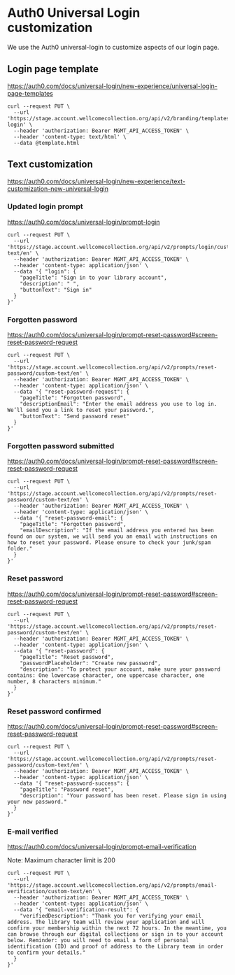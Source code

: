 # Auth0 Universal Login customization

We use the Auth0 universal-login to customize aspects of our login page.

## Login page template

https://auth0.com/docs/universal-login/new-experience/universal-login-page-templates

```
curl --request PUT \
  --url 'https://stage.account.wellcomecollection.org/api/v2/branding/templates/universal-login' \
  --header 'authorization: Bearer MGMT_API_ACCESS_TOKEN' \
  --header 'content-type: text/html' \
  --data @template.html
```

## Text customization

https://auth0.com/docs/universal-login/new-experience/text-customization-new-universal-login

### Updated login prompt

https://auth0.com/docs/universal-login/prompt-login

```
curl --request PUT \
  --url 'https://stage.account.wellcomecollection.org/api/v2/prompts/login/custom-text/en' \
  --header 'authorization: Bearer MGMT_API_ACCESS_TOKEN' \
  --header 'content-type: application/json' \
  --data '{ "login": {
    "pageTitle": "Sign in to your library account",
    "description": " ",
    "buttonText": "Sign in"
  }
}'
```

### Forgotten password

https://auth0.com/docs/universal-login/prompt-reset-password#screen-reset-password-request

```
curl --request PUT \
  --url 'https://stage.account.wellcomecollection.org/api/v2/prompts/reset-password/custom-text/en' \
  --header 'authorization: Bearer MGMT_API_ACCESS_TOKEN' \
  --header 'content-type: application/json' \
  --data '{ "reset-password-request": {
    "pageTitle": "Forgotten password",
    "descriptionEmail": "Enter the email address you use to log in. We’ll send you a link to reset your password.",
    "buttonText": "Send password reset"
  }
}'
```

### Forgotten password submitted

https://auth0.com/docs/universal-login/prompt-reset-password#screen-reset-password-request

```
curl --request PUT \
  --url 'https://stage.account.wellcomecollection.org/api/v2/prompts/reset-password/custom-text/en' \
  --header 'authorization: Bearer MGMT_API_ACCESS_TOKEN' \
  --header 'content-type: application/json' \
  --data '{ "reset-password-email": {
    "pageTitle": "Forgotten password",
    "emailDescription": "If the email address you entered has been found on our system, we will send you an email with instructions on how to reset your password. Please ensure to check your junk/spam folder."
  }
}'
```

### Reset password

https://auth0.com/docs/universal-login/prompt-reset-password#screen-reset-password-request

```
curl --request PUT \
  --url 'https://stage.account.wellcomecollection.org/api/v2/prompts/reset-password/custom-text/en' \
  --header 'authorization: Bearer MGMT_API_ACCESS_TOKEN' \
  --header 'content-type: application/json' \
  --data '{ "reset-password": {
    "pageTitle": "Reset password",
    "passwordPlaceholder": "Create new password",
    "description": "To protect your account, make sure your password contains: One lowercase character, one uppercase character, one number, 8 characters minimum."
  }
}'
```

### Reset password confirmed

https://auth0.com/docs/universal-login/prompt-reset-password#screen-reset-password-request

```
curl --request PUT \
  --url 'https://stage.account.wellcomecollection.org/api/v2/prompts/reset-password/custom-text/en' \
  --header 'authorization: Bearer MGMT_API_ACCESS_TOKEN' \
  --header 'content-type: application/json' \
  --data '{ "reset-password-success": {
    "pageTitle": "Password reset",
    "description": "Your password has been reset. Please sign in using your new password."
  }
}'
```

### E-mail verified

https://auth0.com/docs/universal-login/prompt-email-verification

Note: Maximum character limit is 200

```
curl --request PUT \
  --url 'https://stage.account.wellcomecollection.org/api/v2/prompts/email-verification/custom-text/en' \
  --header 'authorization: Bearer MGMT_API_ACCESS_TOKEN' \
  --header 'content-type: application/json' \
  --data '{ "email-verification-result": {
    "verifiedDescription": "Thank you for verifying your email address. The library team will review your application and will confirm your membership within the next 72 hours. In the meantime, you can browse through our digital collections or sign in to your account below. Reminder: you will need to email a form of personal identification (ID) and proof of address to the Library team in order to confirm your details."
  }
}'
```
